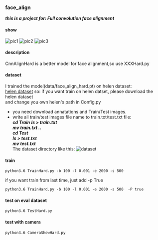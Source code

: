 ### face_align
***this is a project for: Full convolution face alignment***  

#### show
![pic1](https://github.com/sunnythree/face_alignment/blob/master/data/t1.png)
![pic2](https://github.com/sunnythree/face_alignment/blob/master/data/t2.png)
![pic3](https://github.com/sunnythree/face_alignment/blob/master/data/t3.png)

#### description
CnnAlignHard is a better model for face alignment,so use XXXHard.py 

#### dataset
I trained the model(data/face_align_hard.pt) on helen dataset:  
[helen dataset](http://www.ifp.illinois.edu/~vuongle2/helen/)
so: if you want train on helen datset, please download the helen dataset   
and change you own helen's path in Config.py  
* you need download annatations and Train/Test images.
* write all train/test images file name to train.txt/test.txt file:  
***cd Train***
***ls > train.txt***  
***mv train.txt ..***    
***cd Test***  
***ls > test.txt***  
***mv test.txt***   
The dataset directory like this:
![dataset](https://github.com/sunnythree/face_alignment/blob/master/data/dic.png)  
#### train  
```
python3.6 TrainHard.py -b 100 -l 0.001 -e 2000 -s 500  
```
if you want train from last time, just add -p True
```
python3.6 TrainHard.py -b 100 -l 0.001 -e 2000 -s 500  -P true
```
#### test on  eval dataset
```
python3.6 TestHard.py
```
#### test with camera
```
python3.6 CameraShowHard.py
```